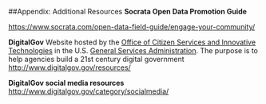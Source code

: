 ##Appendix: Additional Resources
**Socrata Open Data Promotion Guide**

https://www.socrata.com/open-data-field-guide/engage-your-community/

**DigitalGov**
Website hosted by the [Office of Citizen Services and Innovative Technologies](http://www.gsa.gov/portal/category/25729) in the U.S. [General Services Administration](http://www.gsa.gov/portal/category/100000). The purpose is to help agencies build a 21st century digital government
http://www.digitalgov.gov/resources/

**DigitalGov social media resources**
http://www.digitalgov.gov/category/socialmedia/